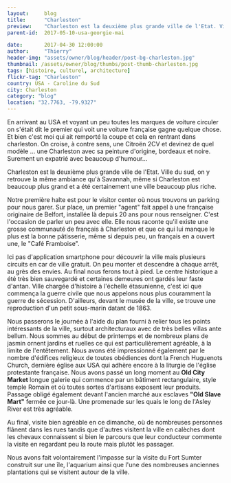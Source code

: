 ```yaml
---
layout:     blog
title:      "Charleston"
preview:    "Charleston est la deuxième plus grande ville de l'Etat. Ville du sud, on y retrouve la même ambiance qu'à... "
parent-id:  2017-05-10-usa-georgie-mai

date:       2017-04-30 12:00:00
author:     "Thierry"
header-img: "assets/owner/blog/header/post-bg-charleston.jpg"
thumbnail: /assets/owner/blog/thumbs/post-thumb-charleston.jpg
tags: [histoire, culturel, architecture]
flickr-tag: "Charleston"
country: USA - Caroline du Sud
city: Charleston
category: "blog"
location: "32.7763, -79.9327"
---
```


En arrivant au USA et voyant un peu toutes les marques de voiture circuler on s'était dit le premier qui voit une voiture française gagne quelque chose. Et bien c'est moi qui ait remporté la coupe et cela en rentrant dans charleston. On croise, à contre sens, une Citroën 2CV et devinez de quel modèle ... une Charleston avec sa peinture d'origine, bordeaux et noire. Surement un expatrié avec beaucoup d'humour...

Charleston est la deuxième plus grande ville de l'Etat. Ville du sud, on y retrouve la même ambiance qu'à Savannah, même si Charleston est beaucoup plus grand et a été certainement une ville beaucoup plus riche.

Notre première halte est pour le visitor center où nous trouvons un parking pour nous garer. Sur place, un premier "agent" fait appel à une française originaire de  Belfort, installée là depuis 20 ans pour nous renseigner. C'est l'occasion de parler un peu avec elle. Elle nous raconte qu'il existe une grosse communauté de français à Charleston et que ce qui lui manque le plus est la bonne pâtisserie, même si depuis peu, un français en a ouvert une, le "Café Framboise".

Ici pas d'application smartphone pour découvrir la ville mais plusieurs circuits en car de ville gratuit. On peu monter et descendre à chaque arrêt, au grès des envies. Au final nous ferons tout à pied. Le centre historique a été très bien sauvegardé et certaines demeures ont gardés leur faste d'antan. Ville chargée d'histoire à l'échelle étasunienne, c'est ici que commença la guerre civile que nous appelons nous plus couramment la guerre de sécession. D'ailleurs, devant le musée de la ville, se trouve une reproduction d'un petit sous-marin datant de 1863. 

Nous passerons le journée à l'aide du plan fourni à relier tous les points intéressants de la ville, surtout architecturaux avec de très belles villas ante bellum. Nous sommes au début de printemps et de nombreux plans de jasmin ornent jardins et ruelles ce qui est particulièrement agréable, à la limite de l'entêtement. Nous avons été impressionné également par le nombre d'édifices religieux de toutes obédiences dont la French Huguenots Church, dernière église aux USA qui adhère encore à la liturgie de l'église protestante française. Nous avons passé un long moment au **Old City Market** longue galerie qui commence par un bâtiment rectangulaire, style temple Romain et où toutes sortes d'artisans exposent leur produits. Passage obligé également devant l'ancien marché aux esclaves **"Old Slave Mart"** fermée ce jour-là. Une promenade sur les quais le long de l'Asley River est très agréable.

Au final, visite bien agréable en ce dimanche, où de nombreuses personnes flânent dans les rues tandis que d'autres visitent la ville en calèches dont les chevaux connaissent si bien le parcours que leur conducteur commente la visite en regardant peu la route mais plutôt les passager.

Nous avons fait volontairement l'impasse sur la visite du Fort Sumter construit sur une île, l'aquarium ainsi que l'une des nombreuses anciennes plantations qui se visitent autour de la ville.



